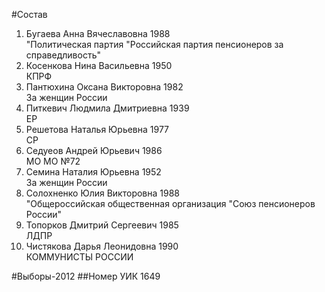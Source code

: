 #Состав
1. Бугаева Анна Вячеславовна 1988   
    "Политическая партия "Российская партия пенсионеров за справедливость"
2. Косенкова Нина Васильевна 1950   
    КПРФ
3. Пантюхина Оксана Викторовна 1982   
    За женщин России
4. Питкевич Людмила Дмитриевна 1939   
    ЕР
5. Решетова Наталья Юрьевна 1977   
    СР
6. Седуеов Андрей Юрьевич 1986   
    МО МО №72
7. Семина Наталия Юрьевна 1952   
    За женщин России
8. Солохненко Юлия Викторовна 1988   
    "Общероссийская общественная организация "Союз пенсионеров России"
9. Топорков Дмитрий Сергеевич 1985   
    ЛДПР
10. Чистякова Дарья Леонидовна 1990   
    КОММУНИСТЫ РОССИИ

#Выборы-2012
##Номер УИК
1649